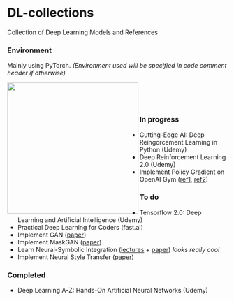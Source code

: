 # DL-collections
 Collection of Deep Learning Models and References
 
### Environment
Mainly using PyTorch. _(Environment used will be specified in code comment header if otherwise)_ 

<img src="https://images.exxactcorp.com/CMS/landing-page/resource-center/supported-software/deep-learning/pytorch/PyTorch-logo.jpg" width=300 align=left><br><br><br>

### In progress
 - Cutting-Edge AI: Deep Reingorcement Learning in Python (Udemy)
 - Deep Reinforcement Learning 2.0 (Udemy)
 - Implement Policy Gradient on OpenAI Gym ([ref1](https://karpathy.github.io/2016/05/31/rl/), [ref2](https://pytorch.org/tutorials/intermediate/reinforcement_q_learning.html))

### To do
 - Tensorflow 2.0: Deep Learning and Artificial Intelligence (Udemy)
 - Practical Deep Learning for Coders (fast.ai)
 - Implement GAN ([paper](https://arxiv.org/abs/1406.2661))
 - Implement MaskGAN ([paper](https://arxiv.org/abs/1801.07736))
 - Learn Neural-Symbolic Integration ([lectures](http://www.neural-symbolic.org/) + [paper](https://arxiv.org/abs/1905.06088)) *looks really cool*
 - Implement Neural Style Transfer ([paper](https://arxiv.org/abs/1508.06576)) 

### Completed
 - Deep Learning A-Z: Hands-On Artificial Neural Networks (Udemy)
